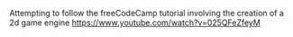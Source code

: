 Attempting to follow the freeCodeCamp tutorial involving the creation of a 2d game engine
https://www.youtube.com/watch?v=025QFeZfeyM

